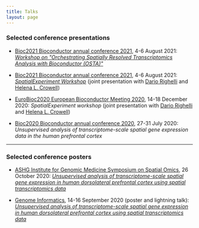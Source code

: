 ```yaml
---
title: Talks
layout: page
---
```



### Selected conference presentations

- [Bioc2021 Bioconductor annual conference 2021](https://bioc2021.bioconductor.org/), 4-6 August 2021: [*Workshop on "Orchestrating Spatially Resolved Transcriptomics Analysis with Bioconductor (OSTA)"*](https://lmweber.org/OSTAWorkshopBioc2021/)

- [Bioc2021 Bioconductor annual conference 2021](https://bioc2021.bioconductor.org/), 4-6 August 2021: [*SpatialExperiment Workshop*](https://drighelli.github.io/SpatialExperiment_Bioc2021/index.html) (joint presentation with [Dario Righelli](https://github.com/drighelli) and [Helena L. Crowell](https://helenalc.github.io/))

- [EuroBioc2020 European Bioconductor Meeting 2020](https://eurobioc2020.bioconductor.org/), 14-18 December 2020: *SpatialExperiment workshop* (joint presentation with [Dario Righelli](https://github.com/drighelli) and [Helena L. Crowell](https://helenalc.github.io/))

- [Bioc2020 Bioconductor annual conference 2020](http://bioc2020.bioconductor.org/), 27-31 July 2020: *Unsupervised analysis of transcriptome-scale spatial gene expression data in the human prefrontal cortex*


---


### Selected conference posters

- [ASHG Institute for Genomic Medicine Symposium on Spatial Omics](https://igmsymposium.weebly.com/), 26 October 2020: [*Unsupervised analysis of transcriptome-scale spatial gene expression in human dorsolateral prefrontal cortex using spatial transcriptomics data*](https://zenodo.org/record/4110719)

- [Genome Informatics](https://coursesandconferences.wellcomeconnectingscience.org/event/genome-informatics-virtual-conference-20200914/), 14-16 September 2020 (poster and lightning talk): [*Unsupervised analysis of transcriptome-scale spatial gene expression in human dorsolateral prefrontal cortex using spatial transcriptomics data*](https://zenodo.org/record/4110719)

